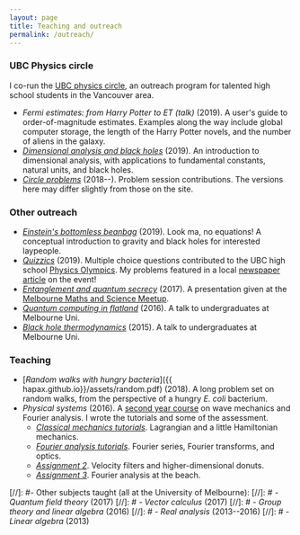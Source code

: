 ```yaml
---
layout: page
title: Teaching and outreach
permalink: /outreach/
---
```


### UBC Physics circle

I co-run the
  [UBC physics circle](https://outreach.phas.ubc.ca/events/metro-vancouver-physics-circle/),
  an outreach program for talented high school students in the
  Vancouver area.
  
- *Fermi estimates: from Harry Potter to ET (talk)* (2019). A user's guide to
  order-of-magnitude estimates. Examples along the way include global
  computer storage, the length of the Harry Potter novels, and the number
  of aliens in the galaxy.
- [*Dimensional analysis and black holes*](assets/dimensional-analysis.pdf) (2019). An
  introduction to dimensional analysis, with applications to
  fundamental constants, natural units, and black holes.
- [*Circle problems*](assets/circle-probs.pdf) (2018--). Problem
    session contributions. The versions here may differ slightly from those on the site.

### Other outreach

- [*Einstein's bottomless beanbag*](assets/conceptual-gravity.pdf) (2019). Look ma, no equations! A conceptual introduction to
  gravity and black holes for interested laypeople.
- [*Quizzics*](assets/quzzics.pdf) (2019). Multiple choice questions
  contributed to the UBC high school
  [Physics Olympics](https://physoly.phas.ubc.ca/). My problems featured in a local
  [newspaper article](https://thetyee.ca/Culture/2019/03/13/Physics-Olympics-Spectating/)
  on the event!
- [*Entanglement and quantum secrecy*](assets/2017-06-16-entanglement.md)
  (2017). A presentation given at the [Melbourne Maths and Science Meetup](https://www.meetup.com/The-Melbourne-Maths-and-Science-Meetup/).
- [*Quantum computing in flatland*](assets/2016-05-03-quasi-qcomp.md)
  (2016). A talk to undergraduates at Melbourne Uni.
- [*Black hole thermodynamics*](assets/2015-08-31-bh-thermo.md) (2015). A
  talk to undergraduates at Melbourne Uni.

### Teaching

- [*Random walks with hungry bacteria*]({{
  hapax.github.io}}/assets/random.pdf) (2018). A long problem set
  on random walks, from the perspective of a hungry *E. coli*
  bacterium.
- *Physical systems* (2016). A
  [second year course](https://handbook.unimelb.edu.au/subjects/phyc20014)
  on wave mechanics and Fourier analysis. I wrote the tutorials and
  some of the assessment.
  - [*Classical mechanics tutorials*]({{hapax.github.io}}/assets/classical-tutes-full.pdf). Lagrangian
  and a little Hamiltonian mechanics.
  - [*Fourier analysis tutorials*]({{hapax.github.io}}/assets/fourier-tutes-full.pdf). Fourier series, Fourier transforms, and optics.
  - [*Assignment 2*]({{hapax.github.io}}/assets/physical-systems-a2.pdf). Velocity filters and higher-dimensional donuts.
  - [*Assignment 3*]({{hapax.github.io}}/assets/physical-systems-a3.pdf). Fourier analysis at the beach.

[//]: #- Other subjects taught (all at the University of Melbourne):
[//]: #  - *Quantum field theory* (2017)
[//]: #  - *Vector calculus* (2017)
[//]: #  - *Group theory and linear algebra* (2016)
[//]: #  - *Real analysis* (2013--2016)
[//]: #  - *Linear algebra* (2013)

